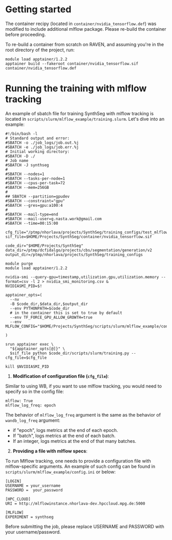 # Getting started 

The container recipy (located in `container/nvidia_tensorflow.def`) was modified to include additional mlflow package. Please re-build the container before proceeding.

To re-build a container from scratch on RAVEN, and assuming you're in the root directory of the project, run:

```shell
module load apptainer/1.2.2
apptainer build --fakeroot container/nvidia_tensorflow.sif container/nvidia_tensorflow.def
``` 

# Running the training with mlflow tracking 

An example of sbatch file for training SynthSeg with mlflow tracking is located in `scripts/slurm/mlflow_example/training.slurm`. 
Let's dive into an example:


```shell
#!/bin/bash -l
# Standard output and error:
#SBATCH -o ./job_logs/job.out.%j
#SBATCH -e ./job_logs/job.err.%j
# Initial working directory:
#SBATCH -D ./
# Job name
#SBATCH -J synthseg
#
#SBATCH --nodes=1
#SBATCH --tasks-per-node=1
#SBATCH --cpus-per-task=72
#SBATCH --mem=256GB
#
## SBATCH --partition=gpudev
#SBATCH --constraint="gpu"
#SBATCH --gres=gpu:a100:4
#
#SBATCH --mail-type=end
#SBATCH --mail-user=g.nasta.work@gmail.com
#SBATCH --time=00:15:00

cfg_file="/ptmp/nhorlava/projects/SynthSeg/training_configs/test_mlflow/config.yml"
sif_file=$HOME/Projects/SynthSeg/container/nvidia_tensorflow.sif

code_dir="$HOME/Projects/SynthSeg"
data_dir=/ptmp/dcfidalgo/projects/cbs/segmentation/generation/v2
output_dir=/ptmp/nhorlava/projects/SynthSeg/training_configs

module purge
module load apptainer/1.2.2

nvidia-smi --query-gpu=timestamp,utilization.gpu,utilization.memory --format=csv -l 2 > nvidia_smi_monitoring.csv &
NVIDIASMI_PID=$!

apptainer_opts=(
  --nv
  -B $code_dir,$data_dir,$output_dir
  --env PYTHONPATH=$code_dir
  # in the container this is set to true by default
  --env TF_FORCE_GPU_ALLOW_GROWTH=true
  --env MLFLOW_CONFIG="$HOME/Projects/SynthSeg/scripts/slurm/mlflow_example/config.ini"
  
)
	
srun apptainer exec \
  "${apptainer_opts[@]}" \
  $sif_file python $code_dir/scripts/slurm/training.py --cfg_file=$cfg_file

kill $NVIDIASMI_PID
```

1. **Modification of configuration file (`cfg_file`)**: 

Similar to using WB, if you want to use mlflow tracking, you would need to specify so in the config file: 

```shell
mlflow: True
mlflow_log_freq: epoch
```

The behavior of `mlflow_log_freq` argument is the same as the behavior of `wandb_log_freq` argument: 

- if "epoch", logs metrics at the end of each epoch.
- If "batch", logs metrics at the end of each batch.
- If an integer, logs metrics at the end of that many batches.


2. **Providing a file with mlflow specs**: 

To run Mlflow tracking, one needs to provide a configuration file with mlflow-specific arguments. An example of such config can be found in `scripts/slurm/mlflow_example/config.ini` or below: 

```
[LOGIN]
USERNAME = your_username
PASSWORD =  your_password

[HPC_CLOUD]
URI = http://mlflowinstance.nhorlava-dev.hpccloud.mpg.de:5000

[MLFLOW]
EXPERIMENT = synthseg
```

Before submitting the job, please replace USERNAME and PASSWORD with your username/password. 





